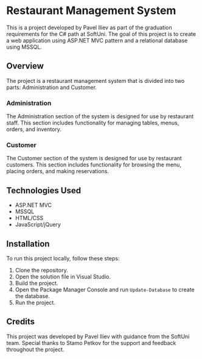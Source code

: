 # Restaurant Management System

This is a project developed by Pavel Iliev as part of the graduation requirements for the C# path at SoftUni. The goal of this project is to create a web application using ASP.NET MVC pattern and a relational database using MSSQL.

## Overview

The project is a restaurant management system that is divided into two parts: Administration and Customer.

### Administration

The Administration section of the system is designed for use by restaurant staff. This section includes functionality for managing tables, menus, orders, and inventory.

### Customer

The Customer section of the system is designed for use by restaurant customers. This section includes functionality for browsing the menu, placing orders, and making reservations.

## Technologies Used

-   ASP.NET MVC
-   MSSQL
-   HTML/CSS
-   JavaScript/jQuery

## Installation

To run this project locally, follow these steps:

1.  Clone the repository.
2.  Open the solution file in Visual Studio.
3.  Build the project.
4.  Open the Package Manager Console and run `Update-Database` to create the database.
5.  Run the project.

## Credits

This project was developed by Pavel Iliev with guidance from the SoftUni team. Special thanks to Stamo Petkov for the support and feedback throughout the project.
```
